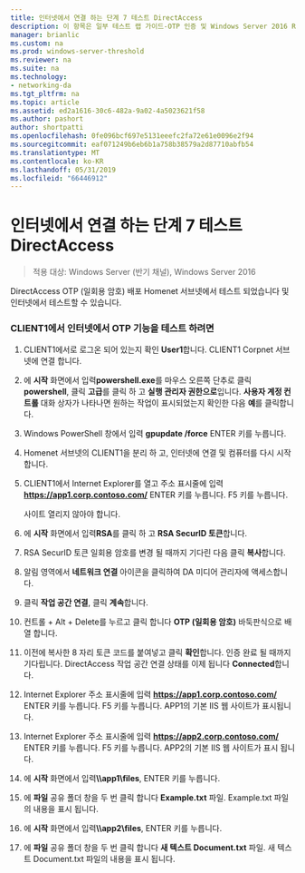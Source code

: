 ```yaml
---
title: 인터넷에서 연결 하는 단계 7 테스트 DirectAccess
description: 이 항목은 일부 테스트 랩 가이드-OTP 인증 및 Windows Server 2016 RSA SecurID를 사용한 DirectAccess 시연
manager: brianlic
ms.custom: na
ms.prod: windows-server-threshold
ms.reviewer: na
ms.suite: na
ms.technology:
- networking-da
ms.tgt_pltfrm: na
ms.topic: article
ms.assetid: ed2a1616-30c6-482a-9a02-4a5023621f58
ms.author: pashort
author: shortpatti
ms.openlocfilehash: 0fe096bcf697e5131eeefc2fa72e61e0096e2f94
ms.sourcegitcommit: eaf071249b6eb6b1a758b38579a2d87710abfb54
ms.translationtype: MT
ms.contentlocale: ko-KR
ms.lasthandoff: 05/31/2019
ms.locfileid: "66446912"
---
```

# <a name="step-7-test-directaccess-connectivity-from-the-internet"></a>인터넷에서 연결 하는 단계 7 테스트 DirectAccess

>적용 대상: Windows Server (반기 채널), Windows Server 2016

DirectAccess OTP (일회용 암호) 배포 Homenet 서브넷에서 테스트 되었습니다 및 인터넷에서 테스트할 수 있습니다.  
  
### <a name="to-test-otp-functionality-from-the-internet-on-client1"></a>CLIENT1에서 인터넷에서 OTP 기능을 테스트 하려면  
  
1. CLIENT1에서로 로그온 되어 있는지 확인 **User1**합니다. CLIENT1 Corpnet 서브넷에 연결 합니다.  
  
2. 에 **시작** 화면에서 입력**powershell.exe**를 마우스 오른쪽 단추로 클릭 **powershell**, 클릭 **고급**를 클릭 하 고 **실행 관리자 권한으로**입니다. **사용자 계정 컨트롤** 대화 상자가 나타나면 원하는 작업이 표시되었는지 확인한 다음 **예**를 클릭합니다.  
  
3. Windows PowerShell 창에서 입력 **gpupdate /force** ENTER 키를 누릅니다.  
  
4. Homenet 서브넷의 CLIENT1을 분리 하 고, 인터넷에 연결 및 컴퓨터를 다시 시작 합니다.  
  
5. CLIENT1에서 Internet Explorer를 열고 주소 표시줄에 입력 **https://app1.corp.contoso.com/** ENTER 키를 누릅니다. F5 키를 누릅니다.  
  
   사이트 열리지 않아야 합니다.  
  
6. 에 **시작** 화면에서 입력**RSA**를 클릭 하 고 **RSA SecurID 토큰**합니다.  
  
7. RSA SecurID 토큰 일회용 암호를 변경 될 때까지 기다린 다음 클릭 **복사**합니다.  
  
8. 알림 영역에서 **네트워크 연결** 아이콘을 클릭하여 DA 미디어 관리자에 액세스합니다.  
  
9. 클릭 **작업 공간 연결**, 클릭 **계속**합니다.  
  
10. 컨트롤 + Alt + Delete를 누르고 클릭 합니다 **OTP (일회용 암호)** 바둑판식으로 배열 합니다.  
  
11. 이전에 복사한 8 자리 토큰 코드를 붙여넣고 클릭 **확인**합니다. 인증 완료 될 때까지 기다립니다. DirectAccess 작업 공간 연결 상태를 이제 됩니다 **Connected**합니다.  
  
12. Internet Explorer 주소 표시줄에 입력 **https://app1.corp.contoso.com/** ENTER 키를 누릅니다. F5 키를 누릅니다. APP1의 기본 IIS 웹 사이트가 표시됩니다.  
  
13. Internet Explorer 주소 표시줄에 입력 **https://app2.corp.contoso.com/** ENTER 키를 누릅니다. F5 키를 누릅니다. APP2의 기본 IIS 웹 사이트가 표시 됩니다.  
  
14. 에 **시작** 화면에서 입력<strong>\\\app1\files</strong>, ENTER 키를 누릅니다.  
  
15. 에 **파일** 공유 폴더 창을 두 번 클릭 합니다 **Example.txt** 파일. Example.txt 파일의 내용을 표시 됩니다.  
  
16. 에 **시작** 화면에서 입력<strong>\\\app2\files</strong>, ENTER 키를 누릅니다.  
  
17. 에 **파일** 공유 폴더 창을 두 번 클릭 합니다 **새 텍스트 Document.txt** 파일. 새 텍스트 Document.txt 파일의 내용을 표시 됩니다.  
  


